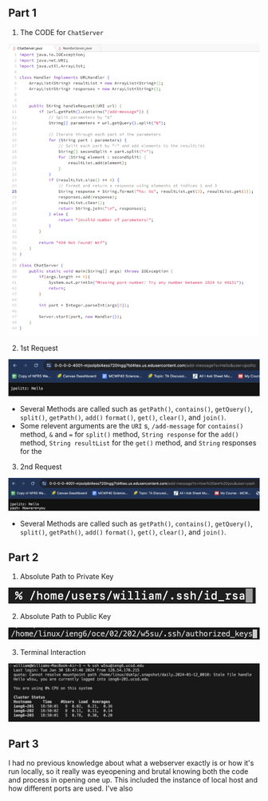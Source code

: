 ## Part 1
1. The CODE for `ChatServer` 
   
![Image](/More_Images/Lab2code.png)

2. 1st Request
   
![Image](/More_Images/request1.png)

- Several Methods are called such as `getPath()`, `contains()`, `getQuery()`, `split()`, `getPath()`, `add()`
 `format()`, `get()`, `clear()`, and `join()`.
- Some relevent arguments are the `URI` s, `/add-message` for `contains()` method, `&` and `=` for `split()` method, `String response`
for the `add()` method, `String resultList` for the `get()` method, and `String` responses for the  


3. 2nd Request

![Image](/More_Images/request2.png)

- Several Methods are called such as `getPath()`, `contains()`, `getQuery()`, `split()`, `getPath()`, `add()`
 `format()`, `get()`, `clear()`, and `join()`.

## Part 2
1. Absolute Path to Private Key
   
![Image](/More_Images/private_key.png)

2. Absolute Path to Public Key
   
![Image](/More_Images/public_key2.png)

3. Terminal Interaction
   
![Image](/More_Images/terminal_interaction.png)
## Part 3

I had no previous knowledge about what a webserver exactly is or how it's run locally, so it really was eyeopening and brutal knowing both the code and process in opening one up.
This included the instance of local host and how different ports are used. I've also 
